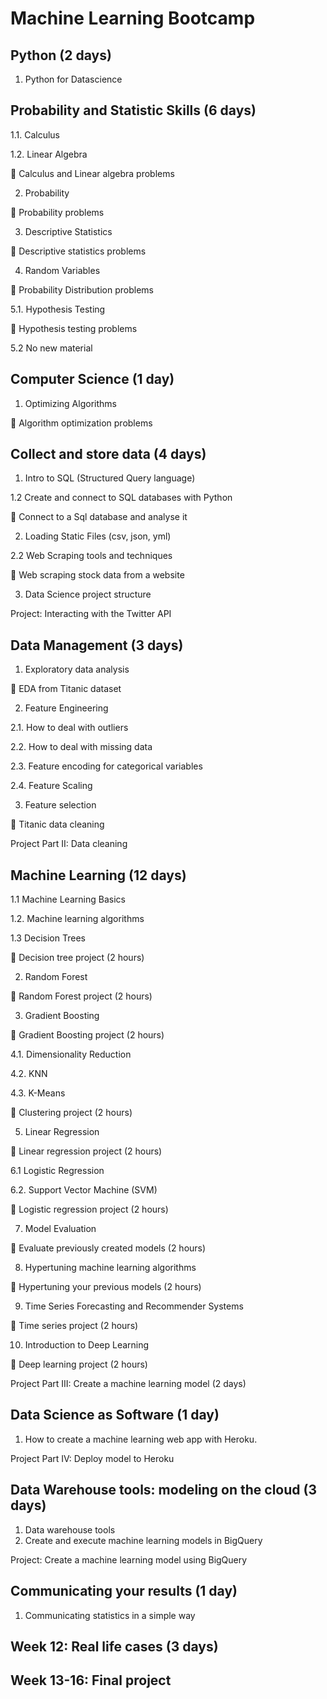 # Machine Learning Bootcamp

## Python (2 days)

1. Python for Datascience

## Probability and Statistic Skills (6 days)

1.1. Calculus

1.2. Linear Algebra 

📝 Calculus and Linear algebra problems

2. Probability

📝 Probability problems 

3. Descriptive Statistics

📝 Descriptive statistics problems

4. Random Variables

📝 Probability Distribution problems

5.1. Hypothesis Testing

📝 Hypothesis testing problems

5.2 No new material


## Computer Science (1 day)

1. Optimizing Algorithms

📝 Algorithm optimization problems


## Collect and store data (4 days)

1. Intro to SQL (Structured Query language)

1.2 Create and connect to SQL databases with Python

📝 Connect to a Sql database and analyse it

2. Loading Static Files (csv, json, yml)

2.2  Web Scraping tools and techniques

📝 Web scraping stock data from a website

3. Data Science project structure
  
Project: Interacting with the Twitter API

## Data Management (3 days)

1. Exploratory data analysis

📝 EDA from Titanic dataset

2. Feature Engineering

2.1. How to deal with outliers

2.2. How to deal with missing data

2.3. Feature encoding for categorical variables

2.4. Feature Scaling

3. Feature selection

📝 Titanic data cleaning

Project Part II: Data cleaning

## Machine Learning (12 days)

1.1 Machine Learning Basics

1.2. Machine learning algorithms

1.3 Decision Trees

📝 Decision tree project (2 hours)

2. Random Forest

📝 Random Forest project (2 hours)

3. Gradient Boosting

📝 Gradient Boosting project (2 hours)

4.1. Dimensionality Reduction

4.2. KNN

4.3. K-Means

📝 Clustering project (2 hours)

5. Linear Regression

📝 Linear regression project (2 hours)

6.1 Logistic Regression

6.2. Support Vector Machine (SVM)

📝 Logistic regression project (2 hours)

7. Model Evaluation

📝 Evaluate previously created models (2 hours)

8. Hypertuning machine learning algorithms

📝 Hypertuning your previous models (2 hours)

9. Time Series Forecasting and Recommender Systems

📝 Time series project (2 hours)

10. Introduction to Deep Learning

📝 Deep learning project (2 hours)

Project Part III: Create a machine learning model (2 days)

## Data Science as Software (1 day)

1. How to create a machine learning web app with Heroku.

Project Part IV: Deploy model to Heroku 

## Data Warehouse tools: modeling on the cloud (3 days)

1. Data warehouse tools
2. Create and execute machine learning models in BigQuery 

Project: Create a machine learning model using BigQuery

## Communicating your results (1 day)

1. Communicating statistics in a simple way

## Week 12: Real life cases (3 days)

## Week 13-16: Final project
